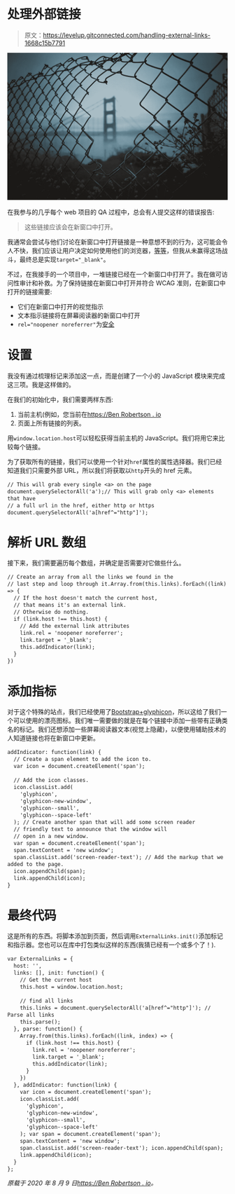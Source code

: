 # 处理外部链接

> 原文：<https://levelup.gitconnected.com/handling-external-links-1668c15b7791>

![](img/8915c3e0b9d98bc47efea313195ab61c.png)

在我参与的几乎每个 web 项目的 QA 过程中，总会有人提交这样的错误报告:

> 这些链接应该会在新窗口中打开。

我通常会尝试与他们讨论在新窗口中打开链接是一种意想不到的行为，这可能会令人不快，我们应该让用户决定如何使用他们的浏览器，[等等](https://css-tricks.com/use-target_blank/)，但我从未赢得这场战斗，最终总是实现`target="_blank"`。

不过，在我接手的一个项目中，一堆链接已经在一个新窗口中打开了。我在做可访问性审计和补救。为了保持链接在新窗口中打开并符合 WCAG 准则，在新窗口中打开的链接需要:

*   它们在新窗口中打开的视觉指示
*   文本指示链接将在屏幕阅读器的新窗口中打开
*   `rel="noopener noreferrer"`为[安全](https://web.dev/external-anchors-use-rel-noopener/)

# 设置

我没有通过梳理标记来添加这一点，而是创建了一个小的 JavaScript 模块来完成这三项。我是这样做的。

在我们的初始化中，我们需要两样东西:

1.  当前主机(例如，您当前在[https://Ben Robertson . io](https://benrobertson.io)
2.  页面上所有链接的列表。

用`window.location.host`可以轻松获得当前主机的 JavaScript。我们将用它来比较每个链接。

为了获取所有的链接，我们可以使用一个针对`href`属性的属性选择器。我们已经知道我们只需要外部 URL，所以我们将获取以`http`开头的 href 元素。

```
// This will grab every single <a> on the page
document.querySelectorAll('a');// This will grab only <a> elements that have
// a full url in the href, either http or https
document.querySelectorAll('a[href^="http"]');
```

# 解析 URL 数组

接下来，我们需要遍历每个数组，并确定是否需要对它做些什么。

```
// Create an array from all the links we found in the
// last step and loop through it.Array.from(this.links).forEach((link) => {
  // If the host doesn't match the current host,
  // that means it's an external link.
  // Otherwise do nothing.
  if (link.host !== this.host) {
    // Add the external link attributes
    link.rel = 'noopener noreferrer';
    link.target = '_blank';
    this.addIndicator(link);
  }
})
```

# 添加指标

对于这个特殊的站点，我们已经使用了[Bootstrap+glyphicon](https://getbootstrap.com/docs/3.3/components/)，所以这给了我们一个可以使用的漂亮图标。我们唯一需要做的就是在每个链接中添加一些带有正确类名的标记。我们还想添加一些屏幕阅读器文本(视觉上隐藏)，以便使用辅助技术的人知道链接也将在新窗口中更新。

```
addIndicator: function(link) {
  // Create a span element to add the icon to.
  var icon = document.createElement('span');

  // Add the icon classes.
  icon.classList.add(
    'glyphicon',
    'glyphicon-new-window',
    'glyphicon--small',
    'glyphicon--space-left'
  ); // Create another span that will add some screen reader
  // friendly text to announce that the window will
  // open in a new window.
  var span = document.createElement('span');
  span.textContent = 'new window';
  span.classList.add('screen-reader-text'); // Add the markup that we added to the page.
  icon.appendChild(span);
  link.appendChild(icon);
}
```

# 最终代码

这是所有的东西。将脚本添加到页面，然后调用`ExternalLinks.init()`添加标记和指示器。您也可以在库中打包类似这样的东西(我猜已经有一个或多个了！).

```
var ExternalLinks = {
  host: '',
  links: [], init: function() {
    // Get the current host
    this.host = window.location.host;

    // find all links
    this.links = document.querySelectorAll('a[href^="http"]'); // Parse all links
    this.parse();
  }, parse: function() {
    Array.from(this.links).forEach((link, index) => {
      if (link.host !== this.host) {
        link.rel = 'noopener noreferrer';
        link.target = '_blank';
        this.addIndicator(link);
      }
    })
  }, addIndicator: function(link) {
    var icon = document.createElement('span');
    icon.classList.add(
      'glyphicon',
      'glyphicon-new-window',
      'glyphicon--small',
      'glyphicon--space-left'
    ); var span = document.createElement('span');
    span.textContent = 'new window';
    span.classList.add('screen-reader-text'); icon.appendChild(span);
    link.appendChild(icon);
  }
};
```

*原载于 2020 年 8 月 9 日*[*https://Ben Robertson . io*](https://benrobertson.io/accessibility/handling-external-links)*。*
